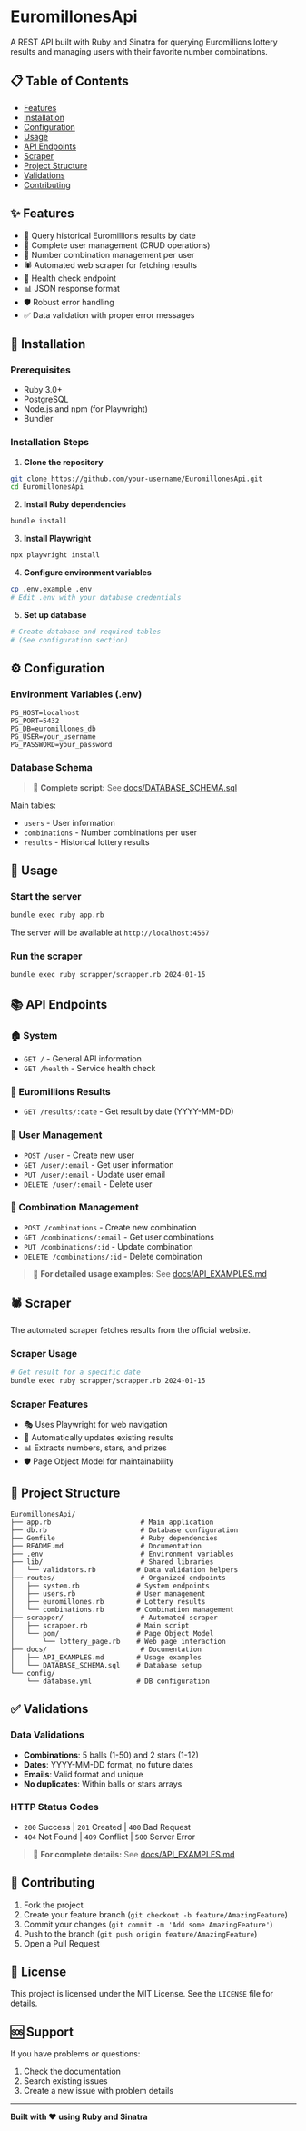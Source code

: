 # EuromillonesApi

A REST API built with Ruby and Sinatra for querying Euromillions lottery results and managing users with their favorite number combinations.

## 📋 Table of Contents

- [Features](#features)
- [Installation](#installation)
- [Configuration](#configuration)
- [Usage](#usage)
- [API Endpoints](#api-endpoints)
- [Scraper](#scraper)
- [Project Structure](#project-structure)
- [Validations](#validations)
- [Contributing](#contributing)

## ✨ Features

- 🎲 Query historical Euromillions results by date
- 👥 Complete user management (CRUD operations)
- 🎯 Number combination management per user
- 🕷️ Automated web scraper for fetching results
- 🏥 Health check endpoint
- 📊 JSON response format
- 🛡️ Robust error handling
- ✅ Data validation with proper error messages

## 🚀 Installation

### Prerequisites

- Ruby 3.0+
- PostgreSQL
- Node.js and npm (for Playwright)
- Bundler

### Installation Steps

1. **Clone the repository**
```bash
git clone https://github.com/your-username/EuromillonesApi.git
cd EuromillonesApi
```

2. **Install Ruby dependencies**
```bash
bundle install
```

3. **Install Playwright**
```bash
npx playwright install
```

4. **Configure environment variables**
```bash
cp .env.example .env
# Edit .env with your database credentials
```

5. **Set up database**
```bash
# Create database and required tables
# (See configuration section)
```

## ⚙️ Configuration

### Environment Variables (.env)

```env
PG_HOST=localhost
PG_PORT=5432
PG_DB=euromillones_db
PG_USER=your_username
PG_PASSWORD=your_password
```

### Database Schema

> 📄 **Complete script:** See [docs/DATABASE_SCHEMA.sql](docs/DATABASE_SCHEMA.sql)

Main tables:
- `users` - User information
- `combinations` - Number combinations per user  
- `results` - Historical lottery results

## 🎯 Usage

### Start the server

```bash
bundle exec ruby app.rb
```

The server will be available at `http://localhost:4567`

### Run the scraper

```bash
bundle exec ruby scrapper/scrapper.rb 2024-01-15
```

## 📚 API Endpoints

### 🏠 System
- `GET /` - General API information
- `GET /health` - Service health check

### 🎲 Euromillions Results
- `GET /results/:date` - Get result by date (YYYY-MM-DD)

### 👥 User Management
- `POST /user` - Create new user
- `GET /user/:email` - Get user information
- `PUT /user/:email` - Update user email
- `DELETE /user/:email` - Delete user

### 🎯 Combination Management
- `POST /combinations` - Create new combination
- `GET /combinations/:email` - Get user combinations
- `PUT /combinations/:id` - Update combination
- `DELETE /combinations/:id` - Delete combination

> 📖 **For detailed usage examples:** See [docs/API_EXAMPLES.md](docs/API_EXAMPLES.md)

## 🕷️ Scraper

The automated scraper fetches results from the official website.

### Scraper Usage

```bash
# Get result for a specific date
bundle exec ruby scrapper/scrapper.rb 2024-01-15
```

### Scraper Features

- 🎭 Uses Playwright for web navigation
- 🔄 Automatically updates existing results
- 📊 Extracts numbers, stars, and prizes
- 🛡️ Page Object Model for maintainability

## 📁 Project Structure

```
EuromillonesApi/
├── app.rb                      # Main application
├── db.rb                       # Database configuration
├── Gemfile                     # Ruby dependencies
├── README.md                   # Documentation
├── .env                        # Environment variables
├── lib/                        # Shared libraries
│   └── validators.rb          # Data validation helpers
├── routes/                     # Organized endpoints
│   ├── system.rb              # System endpoints
│   ├── users.rb               # User management
│   ├── euromillones.rb        # Lottery results
│   └── combinations.rb        # Combination management
├── scrapper/                   # Automated scraper
│   ├── scrapper.rb            # Main script
│   └── pom/                   # Page Object Model
│       └── lottery_page.rb    # Web page interaction
├── docs/                       # Documentation
│   ├── API_EXAMPLES.md        # Usage examples
│   └── DATABASE_SCHEMA.sql    # Database setup
└── config/
    └── database.yml           # DB configuration
```

## ✅ Validations

### Data Validations
- **Combinations**: 5 balls (1-50) and 2 stars (1-12)
- **Dates**: YYYY-MM-DD format, no future dates
- **Emails**: Valid format and unique
- **No duplicates**: Within balls or stars arrays

### HTTP Status Codes
- `200` Success | `201` Created | `400` Bad Request
- `404` Not Found | `409` Conflict | `500` Server Error

> 📖 **For complete details:** See [docs/API_EXAMPLES.md](docs/API_EXAMPLES.md)

## 🤝 Contributing

1. Fork the project
2. Create your feature branch (`git checkout -b feature/AmazingFeature`)
3. Commit your changes (`git commit -m 'Add some AmazingFeature'`)
4. Push to the branch (`git push origin feature/AmazingFeature`)
5. Open a Pull Request

## 📝 License

This project is licensed under the MIT License. See the `LICENSE` file for details.

## 🆘 Support

If you have problems or questions:

1. Check the documentation
2. Search existing issues
3. Create a new issue with problem details

---

**Built with ❤️ using Ruby and Sinatra**
